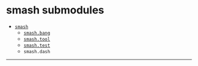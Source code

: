 # smash submodules

- [`smash`](api-core.md)
    - [`smash.bang`](api-bang.md)
    - [`smash.tool`](api-tool.md)
    - [`smash.test`](api-test.md)
    - `smash.dash`


---

